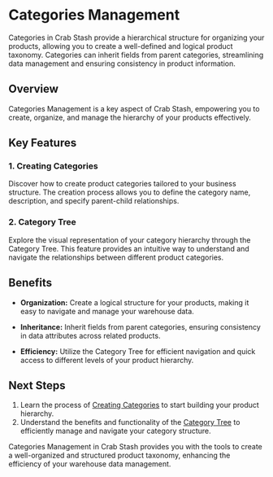 # Categories Management

Categories in Crab Stash provide a hierarchical structure for organizing your products, allowing you to create a well-defined and logical product taxonomy. Categories can inherit fields from parent categories, streamlining data management and ensuring consistency in product information.

## Overview

Categories Management is a key aspect of Crab Stash, empowering you to create, organize, and manage the hierarchy of your products effectively.

## Key Features

### 1. Creating Categories

Discover how to create product categories tailored to your business structure. The creation process allows you to define the category name, description, and specify parent-child relationships.

### 2. Category Tree

Explore the visual representation of your category hierarchy through the Category Tree. This feature provides an intuitive way to understand and navigate the relationships between different product categories.

## Benefits

- **Organization:** Create a logical structure for your products, making it easy to navigate and manage your warehouse data.

- **Inheritance:** Inherit fields from parent categories, ensuring consistency in data attributes across related products.

- **Efficiency:** Utilize the Category Tree for efficient navigation and quick access to different levels of your product hierarchy.

## Next Steps

1. Learn the process of [Creating Categories](creating-categories.md) to start building your product hierarchy.
2. Understand the benefits and functionality of the [Category Tree](category-tree.md) to efficiently manage and navigate your category structure.

Categories Management in Crab Stash provides you with the tools to create a well-organized and structured product taxonomy, enhancing the efficiency of your warehouse data management.
